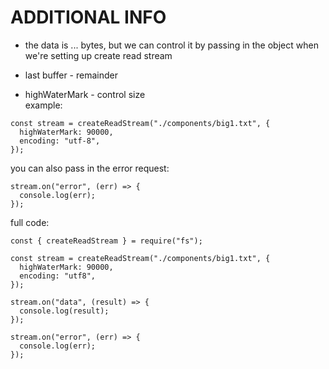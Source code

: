 # ADDITIONAL INFO

- the data is ... bytes, but we can control
  it by passing in the object when
  we're setting up create read stream

- last buffer - remainder
- highWaterMark - control size
  <br>
  example:

```
const stream = createReadStream("./components/big1.txt", {
  highWaterMark: 90000,
  encoding: "utf-8",
});
```

you can also pass in the error request:

```
stream.on("error", (err) => {
  console.log(err);
});
```

full code:

```
const { createReadStream } = require("fs");

const stream = createReadStream("./components/big1.txt", {
  highWaterMark: 90000,
  encoding: "utf8",
});

stream.on("data", (result) => {
  console.log(result);
});

stream.on("error", (err) => {
  console.log(err);
});
```
